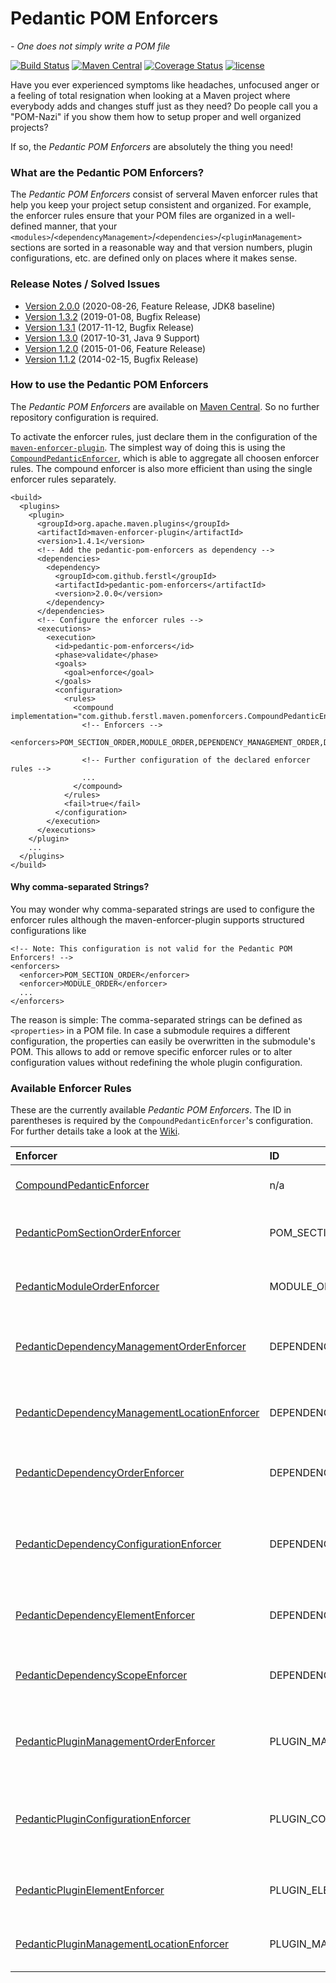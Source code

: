 # Pedantic POM Enforcers
*- One does not simply write a POM file*

[![Build Status](https://travis-ci.org/ferstl/pedantic-pom-enforcers.svg?branch=master)](https://travis-ci.org/ferstl/pedantic-pom-enforcers) [![Maven Central](https://maven-badges.herokuapp.com/maven-central/com.github.ferstl/pedantic-pom-enforcers/badge.svg)](https://maven-badges.herokuapp.com/maven-central/com.github.ferstl/pedantic-pom-enforcers) [![Coverage Status](https://coveralls.io/repos/github/ferstl/pedantic-pom-enforcers/badge.svg?branch=master)](https://coveralls.io/github/ferstl/pedantic-pom-enforcers?branch=master) [![license](https://img.shields.io/badge/License-Apache%202.0-blue.svg)](https://opensource.org/licenses/Apache-2.0)

Have you ever experienced symptoms like headaches, unfocused anger or a feeling of total resignation when looking at a Maven project where everybody adds and changes stuff just as they need? Do people call you a "POM-Nazi" if you show them how to setup proper and well organized projects?

If so, the *Pedantic POM Enforcers* are absolutely the thing you need!


### What are the Pedantic POM Enforcers?
The *Pedantic POM Enforcers* consist of serveral Maven enforcer rules that help you keep your project setup consistent and organized. For example, the enforcer rules ensure that your POM files are organized in a well-defined manner, that your `<modules>`/`<dependencyManagement>`/`<dependencies>`/`<pluginManagement>` sections are sorted in a reasonable way and that version numbers, plugin configurations, etc. are defined only on places where it makes sense.


### Release Notes / Solved Issues

- [Version 2.0.0](https://github.com/ferstl/pedantic-pom-enforcers/releases/tag/pedantic-pom-enforcers-2.0.0) (2020-08-26, Feature Release, JDK8 baseline)
- [Version 1.3.2](https://github.com/ferstl/pedantic-pom-enforcers/releases/tag/pedantic-pom-enforcers-1.3.2) (2019-01-08, Bugfix Release)
- [Version 1.3.1](https://github.com/ferstl/pedantic-pom-enforcers/releases/tag/pedantic-pom-enforcers-1.3.1) (2017-11-12, Bugfix Release)
- [Version 1.3.0](https://github.com/ferstl/pedantic-pom-enforcers/releases/tag/pedantic-pom-enforcers-1.3.0) (2017-10-31, Java 9 Support)
- [Version 1.2.0](https://github.com/ferstl/pedantic-pom-enforcers/issues?q=milestone%3A%22Version+1.2.0%22+is%3Aclosed) (2015-01-06, Feature Release)
- [Version 1.1.2](https://github.com/ferstl/pedantic-pom-enforcers/issues?milestone=1&state=closed) (2014-02-15, Bugfix Release)


### How to use the Pedantic POM Enforcers
The *Pedantic POM Enforcers* are available on [Maven Central](https://repo1.maven.org/maven2/com/github/ferstl/pedantic-pom-enforcers/). So no further repository configuration is required.

To activate the enforcer rules, just declare them in the configuration of the [`maven-enforcer-plugin`](http://maven.apache.org/enforcer/maven-enforcer-plugin/). The simplest way of doing this is using the [`CompoundPedanticEnforcer`](https://github.com/ferstl/pedantic-pom-enforcers/wiki/CompoundPedanticEnforcer), which is able to aggregate all choosen enforcer rules. The compound enforcer is also more efficient than using the single enforcer rules separately.

    <build>
      <plugins>
        <plugin>
          <groupId>org.apache.maven.plugins</groupId>
          <artifactId>maven-enforcer-plugin</artifactId>
          <version>1.4.1</version>
          <!-- Add the pedantic-pom-enforcers as dependency -->
          <dependencies>
            <dependency>
              <groupId>com.github.ferstl</groupId>
              <artifactId>pedantic-pom-enforcers</artifactId>
              <version>2.0.0</version>
            </dependency>
          </dependencies>
          <!-- Configure the enforcer rules -->
          <executions>
            <execution>
              <id>pedantic-pom-enforcers</id>
              <phase>validate</phase>
              <goals>
                <goal>enforce</goal>
              </goals>
              <configuration>
                <rules>
                  <compound implementation="com.github.ferstl.maven.pomenforcers.CompoundPedanticEnforcer">
                    <!-- Enforcers -->
                    <enforcers>POM_SECTION_ORDER,MODULE_ORDER,DEPENDENCY_MANAGEMENT_ORDER,DEPENDENCY_ORDER,PLUGIN_MANAGEMENT_ORDER</enforcers>
                  
                    <!-- Further configuration of the declared enforcer rules -->
                    ...
                  </compound>
                </rules>
                <fail>true</fail>
              </configuration>
            </execution>
          </executions>
        </plugin>
        ...
      </plugins>
    </build>
    
    
#### Why comma-separated Strings?
You may wonder why comma-separated strings are used to configure the enforcer rules although the maven-enforcer-plugin supports structured configurations like

    <!-- Note: This configuration is not valid for the Pedantic POM Enforcers! -->
    <enforcers>
      <enforcer>POM_SECTION_ORDER</enforcer>
      <enforcer>MODULE_ORDER</enforcer>
      ...
    </enforcers>

The reason is simple: The comma-separated strings can be defined as `<properties>` in a POM file. In case a submodule requires a different configuration, the properties can easily be overwritten in the submodule's POM. This allows to add or remove specific enforcer rules or to alter configuration values without redefining the whole plugin configuration.

### Available Enforcer Rules
These are the currently available *Pedantic POM Enforcers*. The ID in parentheses is required by the `CompoundPedanticEnforcer`'s configuration. For further details take a look at the [Wiki](https://github.com/ferstl/pedantic-pom-enforcers/wiki/PedanticEnforcerRule).

| Enforcer | ID | Description |
|:---------|:---|:------------|
| [CompoundPedanticEnforcer](https://github.com/ferstl/pedantic-pom-enforcers/wiki/CompoundPedanticEnforcer) | n/a | Used to aggregate several pedantic enforcer rules. |
| [PedanticPomSectionOrderEnforcer](https://github.com/ferstl/pedantic-pom-enforcers/wiki/PedanticPomSectionOrderEnforcer) | POM_SECTION_ORDER | This enforcer makes sure that the sections in your POM files are in a defined order. |
| [PedanticModuleOrderEnforcer](https://github.com/ferstl/pedantic-pom-enforcers/wiki/PedanticModuleOrderEnforcer) | MODULE_ORDER | This enforcer makes sure that your `modules` section is sorted alphabetically. |
| [PedanticDependencyManagementOrderEnforcer](https://github.com/ferstl/pedantic-pom-enforcers/wiki/PedanticDependencyManagementOrderEnforcer) | DEPENDENCY_MANAGEMENT_ORDER | This enforcer makes sure that all artifacts in your dependency management are ordered. |
| [PedanticDependencyManagementLocationEnforcer](https://github.com/ferstl/pedantic-pom-enforcers/wiki/PedanticDependencyManagementLocationEnforcer) | DEPENDENCY_MANAGEMENT_LOCATION | Enforces that only a well-defined set of POMs may declare dependency management. |
| [PedanticDependencyOrderEnforcer](https://github.com/ferstl/pedantic-pom-enforcers/wiki/PedanticDependencyOrderEnforcer) | DEPENDENCY_ORDER | This enforcer makes sure that all artifacts in your dependencies section are ordered. |
| [PedanticDependencyConfigurationEnforcer](https://github.com/ferstl/pedantic-pom-enforcers/wiki/PedanticDependencyConfigurationEnforcer) | DEPENDENCY_CONFIGURATION | This enforcer makes sure that dependency versions and exclusions are declared in the `<dependencyManagement>` section. |
| [PedanticDependencyElementEnforcer](https://github.com/ferstl/pedantic-pom-enforcers/wiki/PedanticDependencyElementEnforcer) | DEPENDENCY_ELEMENT | This enforcer makes sure that elements in the <dependencyManagement> and <dependencies> sections are ordered. |
| [PedanticDependencyScopeEnforcer](https://github.com/ferstl/pedantic-pom-enforcers/wiki/PedanticDependencyScopeEnforcer) | DEPENDENCY_SCOPE | Enforces that the configured dependencies have to be defined within a specific scope. |
| [PedanticPluginManagementOrderEnforcer](https://github.com/ferstl/pedantic-pom-enforcers/wiki/PedanticPluginManagementOrderEnforcer) | PLUGIN_MANAGEMENT_ORDER | This enforcer makes sure that all plugins in your plugin management section are ordered. |
| [PedanticPluginConfigurationEnforcer](https://github.com/ferstl/pedantic-pom-enforcers/wiki/PedanticPluginConfigurationEnforcer) | PLUGIN_CONFIGURATION | Enforces that plugin versions, configurations and dependencies are defined in the `<pluginManagement>` section. |
| [PedanticPluginElementEnforcer](https://github.com/ferstl/pedantic-pom-enforcers/wiki/PedanticPluginElementEnforcer) | PLUGIN_ELEMENT | This enforcer makes sure that elements in the <pluginManagement> and <plugins> sections are ordered. |
| [PedanticPluginManagementLocationEnforcer](https://github.com/ferstl/pedantic-pom-enforcers/wiki/PedanticPluginManagementLocationEnforcer) | PLUGIN_MANAGEMENT_LOCATION | Enforces that only a well-defined set of POMs may declare plugin management. |

